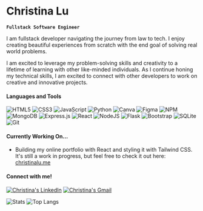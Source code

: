 # Christina Lu
**`Fullstack Software Engineer`**

I am fullstack developer navigating the journey from law to tech. I enjoy creating beautiful experiences from scratch with the end goal of solving real world problems. 

I am excited to leverage my problem-solving skills and creativity to a lifetime of learning with other like-minded individuals. As I continue honing my technical skills, I am excited to connect with other developers to work on creative and innovative projects.

#### Languages and Tools

![HTML5](https://img.shields.io/badge/HTML5-E34F26?style=for-the-badge&logo=html5&logoColor=white) ![CSS3](https://img.shields.io/badge/CSS3-1572B6?style=for-the-badge&logo=css3&logoColor=white) ![JavaScript](https://img.shields.io/badge/JavaScript-F7DF1E?style=for-the-badge&logo=javascript&logoColor=black) ![Python](https://img.shields.io/badge/Python-3776AB?style=for-the-badge&logo=python&logoColor=white) ![Canva](https://img.shields.io/badge/Canva-%2300C4CC.svg?&style=for-the-badge&logo=Canva&logoColor=white) ![Figma](https://img.shields.io/badge/Figma-F24E1E?style=for-the-badge&logo=figma&logoColor=white) ![NPM](https://img.shields.io/badge/NPM-%23000000.svg?style=for-the-badge&logo=npm&logoColor=white) ![MongoDB](https://img.shields.io/badge/MongoDB-%234ea94b.svg?style=for-the-badge&logo=mongodb&logoColor=white) ![Express.js](https://img.shields.io/badge/express.js-%23404d59.svg?style=for-the-badge&logo=express&logoColor=%2361DAFB) ![React](https://img.shields.io/badge/react-%2320232a.svg?style=for-the-badge&logo=react&logoColor=%2361DAFB) ![NodeJS](https://img.shields.io/badge/node.js-6DA55F?style=for-the-badge&logo=node.js&logoColor=white) ![Flask](https://img.shields.io/badge/flask-%23000.svg?style=for-the-badge&logo=flask&logoColor=white) ![Bootstrap](https://img.shields.io/badge/Bootstrap-563D7C?style=for-the-badge&logo=bootstrap&logoColor=white) ![SQLite](https://img.shields.io/badge/SQLite-07405E?style=for-the-badge&logo=sqlite&logoColor=white) ![Git](https://img.shields.io/badge/GIT-E44C30?style=for-the-badge&logo=git&logoColor=white) 

<!-- <br /> -->

#### Currently Working On...

- Building my online portfolio with React and styling it with Tailwind CSS. It's still a work in progress, but feel free to check it out here: [christinalu.me](https://christinalu.me/)

#### Connect with me! 

[![Christina's LinkedIn](https://img.shields.io/badge/LinkedIn-0077B5?style=for-the-badge&logo=linkedin&logoColor=white)](https://www.linkedin.com/in/christinalu3799/) [![Christina's Gmail](https://img.shields.io/badge/Gmail-D14836?style=for-the-badge&logo=gmail&logoColor=white)](mailto:christina.lu3799@gmail.com) 

![Stats](https://github-readme-stats.vercel.app/api?username=christinalu3799&theme=noctis_minimus&show_icons=true)
![Top Langs](https://github-readme-stats.vercel.app/api/top-langs/?username=christinalu3799&layout=compact&theme=noctis_minimus)
